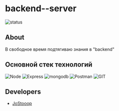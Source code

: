 # backend--server

<p align="left">
   <img src="https://img.shields.io/badge/Status-%D0%B8%D0%B7%D1%83%D1%87%D0%B0%D1%8E%20backend-orange" alt="status">
</p>

## About

В свободное время подтягиваю знания в "backend" 

## Основной стек технологий

![Node](https://img.shields.io/badge/-Node-000?style=for-the-badge&logo=Node.js)
![Express](https://img.shields.io/badge/-Express-000?style=for-the-badge&logo=Express)
![mongodb](https://img.shields.io/badge/-mongodb-000?style=for-the-badge&logo=mongodb)
![Postman](https://img.shields.io/badge/-Postman-000?style=for-the-badge&logo=Postman)
![GIT](https://img.shields.io/badge/-GIT-090909?style=for-the-badge&logo=GIT&logoColor=CC0000)

## Developers

- [JoStooop](https://github.com/JoStooop)

